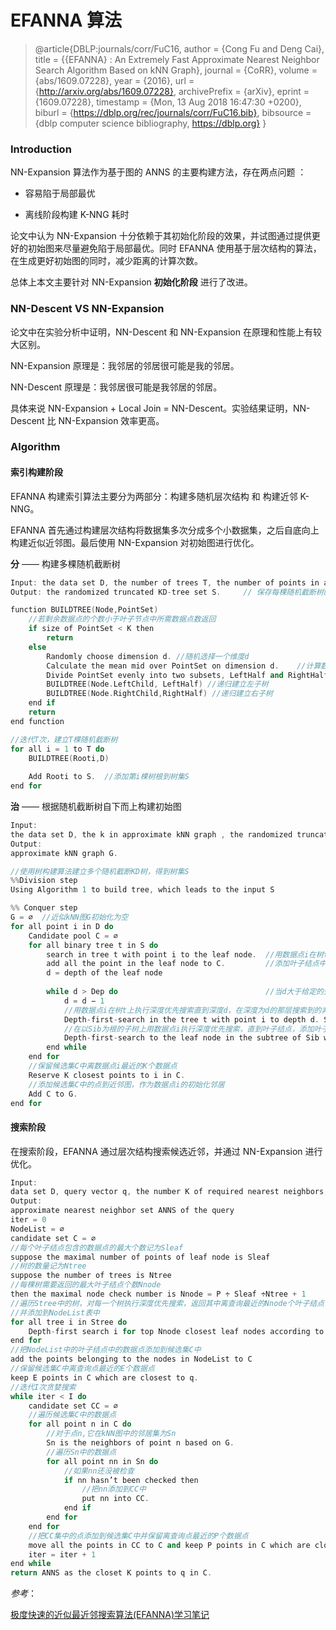 # EFANNA 算法

>@article{DBLP:journals/corr/FuC16,
>  author    = {Cong Fu and
>               Deng Cai},
>  title     = {{EFANNA} : An Extremely Fast Approximate Nearest Neighbor Search Algorithm
>               Based on kNN Graph},
>  journal   = {CoRR},
>  volume    = {abs/1609.07228},
>  year      = {2016},
>  url       = {http://arxiv.org/abs/1609.07228},
>  archivePrefix = {arXiv},
>  eprint    = {1609.07228},
>  timestamp = {Mon, 13 Aug 2018 16:47:30 +0200},
>  biburl    = {https://dblp.org/rec/journals/corr/FuC16.bib},
>  bibsource = {dblp computer science bibliography, https://dblp.org}
>}



### Introduction

NN-Expansion 算法作为基于图的 ANNS 的主要构建方法，存在两点问题 ：

* 容易陷于局部最优

* 离线阶段构建 K-NNG 耗时

论文中认为 NN-Expansion 十分依赖于其初始化阶段的效果，并试图通过提供更好的初始图来尽量避免陷于局部最优。同时 EFANNA 使用基于层次结构的算法，在生成更好初始图的同时，减少距离的计算次数。

总体上本文主要针对 NN-Expansion **初始化阶段** 进行了改进。


### NN-Descent VS NN-Expansion

论文中在实验分析中证明，NN-Descent 和 NN-Expansion 在原理和性能上有较大区别。

NN-Expansion 原理是：我邻居的邻居很可能是我的邻居。

NN-Descent 原理是：我邻居很可能是我邻居的邻居。

具体来说 NN-Expansion + Local Join = NN-Descent。实验结果证明，NN-Descent 比 NN-Expansion 效率更高。


### Algorithm

#### 索引构建阶段

EFANNA 构建索引算法主要分为两部分：构建多随机层次结构 和 构建近邻 K-NNG。

EFANNA 首先通过构建层次结构将数据集多次分成多个小数据集，之后自底向上构建近似近邻图。最后使用 NN-Expansion 对初始图进行优化。

**分** —— 构建多棵随机截断树
```cpp
Input: the data set D, the number of trees T, the number of points in a leaf node K.  
Output: the randomized truncated KD-tree set S.     // 保存每棵随机截断树的树根

function BUILDTREE(Node,PointSet)
    //若剩余数据点的个数小于叶子节点中所需数据点数返回
    if size of PointSet < K then
		return
	else
        Randomly choose dimension d. //随机选择一个维度d
		Calculate the mean mid over PointSet on dimension d.    //计算数据集在该维的平均值mid
		Divide PointSet evenly into two subsets, LeftHalf and RightHalf, according to mid. //根据平均值把数据集平分为两个子集LeftHalf和RightHalf
        BUILDTREE(Node.LeftChild, LeftHalf) //递归建立左子树
		BUILDTREE(Node.RightChild,RightHalf) //递归建立右子树
	end if
	return
end function

//迭代T次，建立T棵随机截断树
for all i = 1 to T do
	BUILDTREE(Rooti,D)
    
	Add Rooti to S.  //添加第i棵树根到树集S
end for
```

**治** —— 根据随机截断树自下而上构建初始图
```cpp
Input:
the data set D, the k in approximate kNN graph , the randomized truncated KD-tree set S, the conquer-to depth Dep.   //数据集D;近似kNN图的k;树构建算法构建的随机截断KD树集S;处理的最小深度Dep(从叶子向上处理)
Output:
approximate kNN graph G.

//使用树构建算法建立多个随机截断KD树，得到树集S
%%Division step
Using Algorithm 1 to build tree, which leads to the input S

%% Conquer step
G = ∅  //近似kNN图G初始化为空
for all point i in D do
	Candidate pool C = ∅
	for all binary tree t in S do
		search in tree t with point i to the leaf node.  //用数据点i在树t上进行搜索直到叶子结点
		add all the point in the leaf node to C.         //添加叶子结点中的所有数据点到候选集C
		d = depth of the leaf node
		
		while d > Dep do                                 //当d大于给定的处理到的最小深度Dep执行下面的循环
			d = d − 1
            //用数据点i在树t上执行深度优先搜索直到深度d，在深度为d的那层搜索到的非叶结点标记为N，它的还没被访问过的孩子结点标记为Sib
			Depth-first-search in the tree t with point i to depth d. Suppose N is the non-leaf node on the search path with depth d. Suppose Sib is the child node of N. And Sib is not on the search path of point i.
            //在以Sib为根的子树上用数据点i执行深度优先搜索，直到叶子结点，添加叶子结点中所有的数据点到候选集C
			Depth-first-search to the leaf node in the subtree of Sib with point i . Add all the points in the leaf node to C.
		end while
	end for
    //保留候选集C中离数据点i最近的K个数据点
	Reserve K closest points to i in C.
	//添加候选集C中的点到近邻图，作为数据点i的初始化邻居
	Add C to G.
end for
```

#### 搜索阶段

在搜索阶段，EFANNA 通过层次结构搜索候选近邻，并通过 NN-Expansion 进行优化。

```cpp
Input:
data set D, query vector q, the number K of required nearest neighbors, EFANNA index (including tree set Stree and kNN graph G), the candidate pool size P, the expansion factor E, the iteration number I.   //侯选池尺寸P;扩展因子(贪婪搜索时每次迭代保留的最大候选邻居数)E;迭代次数I.
Output:
approximate nearest neighbor set ANNS of the query
iter = 0
NodeList = ∅
candidate set C = ∅
//每个叶子结点包含的数据点的最大个数记为Sleaf
suppose the maximal number of points of leaf node is Sleaf
//树的数量记为Ntree
suppose the number of trees is Ntree
//每棵树需要返回的最大叶子结点个数Nnode
then the maximal node check number is Nnode = P ÷ Sleaf ÷Ntree + 1
//遍历Stree中的树，对每一个树执行深度优先搜索，返回其中离查询最近的Nnode个叶子结点
//并添加到NodeList表中
for all tree i in Stree do
    Depth-first search i for top Nnode closest leaf nodes according to respective tree search criteria, add to NodeList
end for
//把NodeList中的叶子结点中的数据点添加到候选集C中
add the points belonging to the nodes in NodeList to C
//保留候选集C中离查询点最近的E个数据点
keep E points in C which are closest to q. 
//迭代I次贪婪搜索
while iter < I do
    candidate set CC = ∅
    //遍历候选集C中的数据点
    for all point n in C do
        //对于点n,它在kNN图中的邻居集为Sn
        Sn is the neighbors of point n based on G.
        //遍历Sn中的数据点
        for all point nn in Sn do
            //如果nn还没被检查
            if nn hasn’t been checked then
                //把nn添加到CC中
                put nn into CC.
            end if
        end for
    end for
    //把CC集中的点添加到候选集C中并保留离查询点最近的P个数据点
    move all the points in CC to C and keep P points in C which are closest to q.
    iter = iter + 1
end while
return ANNS as the closet K points to q in C.
```

*参考*：

[极度快速的近似最近邻搜索算法(EFANNA)学习笔记](https://mzwang.top/2019/09/21/efanna1/)